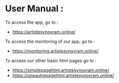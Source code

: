 # User Manual : 

To access the app, go to : 
- https://artistesynovram.online/ 

To access the monitoring of our app, go to : 
- https://monitoring.artistesynovram.online/

To access our other basic html pages go to : 
- https://simplepagehtml.artistesynovram.online/
- https://uneautrepagehtml.artistesynovram.online/